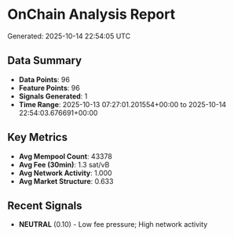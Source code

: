 # OnChain Analysis Report
Generated: 2025-10-14 22:54:05 UTC

## Data Summary
- **Data Points**: 96
- **Feature Points**: 96
- **Signals Generated**: 1
- **Time Range**: 2025-10-13 07:27:01.201554+00:00 to 2025-10-14 22:54:03.676691+00:00

## Key Metrics
- **Avg Mempool Count**: 43378
- **Avg Fee (30min)**: 1.3 sat/vB
- **Avg Network Activity**: 1.000
- **Avg Market Structure**: 0.633

## Recent Signals
- **NEUTRAL** (0.10) - Low fee pressure; High network activity
